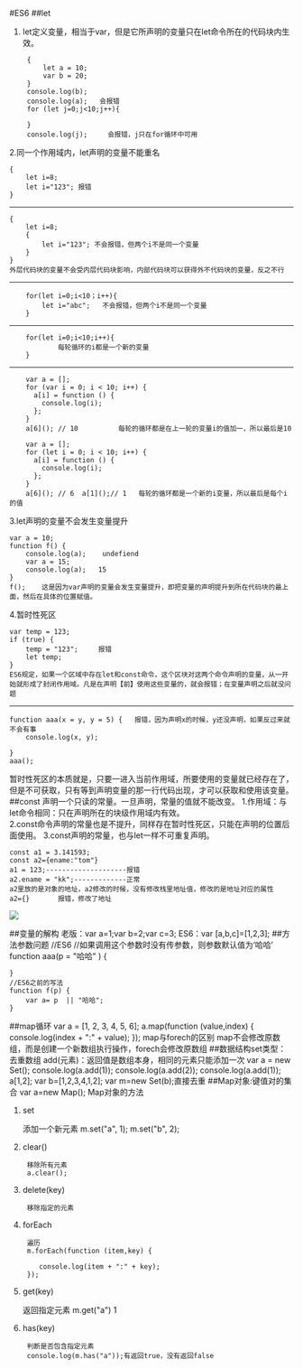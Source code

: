 #ES6
##let
1. let定义变量，相当于var，但是它所声明的变量只在let命令所在的代码块内生效。

		{
	        let a = 10;
	        var b = 20;
	    }
	    console.log(b);   
	    console.log(a);   会报错
		for (let j=0;j<10;j++){

	    }
	    console.log(j);		会报错，j只在for循环中可用  

2.同一个作用域内，let声明的变量不能重名

	{
		let i=8;
		let i="123"; 报错
	}

------------

	{
		let i=8;
		{
			let i="123"; 不会报错，但两个i不是同一个变量
		}
	}
	外层代码块的变量不会受内层代码块影响，内部代码块可以获得外不代码块的变量，反之不行

--------------
		for(let i=0;i<10；i++){
			let i="abc";   不会报错，但两个i不是同一个变量
		}

----------------

		for(let i=0;i<10;i++){
				每轮循环的i都是一个新的变量
		}
	
-----------

		var a = [];
		for (var i = 0; i < 10; i++) {
		  a[i] = function () {
		    console.log(i);
		  };
		}
		a[6](); // 10          每轮的循环都是在上一轮的变量i的值加一，所以最后是10

		var a = [];
		for (let i = 0; i < 10; i++) {
		  a[i] = function () {
		    console.log(i);
		  };
		}
		a[6](); // 6  a[1]();// 1   每轮的循环都是一个新的i变量，所以最后是每个i的值
3.let声明的变量不会发生变量提升

	var a = 10;
    function f() {
        console.log(a);    undefiend
        var a = 15;
        console.log(a);   15
    }
    f();    这是因为var声明的变量会发生变量提升，即把变量的声明提升到所在代码块的最上面，然后在具体的位置赋值。
4.暂时性死区
	
	var temp = 123;
    if (true) {
        temp = "123";     报错
        let temp;  
    }
	ES6规定，如果一个区域中存在let和const命令，这个区块对这两个命令声明的变量，从一开始就形成了封闭作用域。凡是在声明【前】使用这些变量的，就会报错；在变量声明之后就没问题

---

	function aaa(x = y, y = 5) {   报错，因为声明x的时候，y还没声明，如果反过来就不会有事
        console.log(x, y);

    }
    aaa();
暂时性死区的本质就是，只要一进入当前作用域，所要使用的变量就已经存在了，但是不可获取，只有等到声明变量的那一行代码出现，才可以获取和使用该变量。
##const 声明一个只读的常量。一旦声明，常量的值就不能改变。
1.作用域：与let命令相同：只在声明所在的块级作用域内有效。  
2.const命令声明的常量也是不提升，同样存在暂时性死区，只能在声明的位置后面使用。
3.const声明的常量，也与let一样不可重复声明。

	const a1 = 3.141593;
    const a2={ename:"tom"}
    a1 = 123;--------------------报错
    a2.ename = "kk";-------------正常
	a2里放的是对象的地址，a2修改的时候，没有修改栈里地址值，修改的是地址对应的属性
	a2={}       报错，修改了地址
![](https://i.imgur.com/FVkSdNR.png)
	
##变量的解构
	老版：var a=1;var b=2;var c=3;
	ES6：var [a,b,c]=[1,2,3];
##方法参数问题
	//ES6
	//如果调用这个参数时没有传参数，则参数默认值为‘哈哈’
	function aaa(p = "哈哈" ) {

    }
    //ES6之前的写法
    function f(p) {
        var a= p  || "哈哈";
    }
##map循环
	var a = [1, 2, 3, 4, 5, 6];
	    a.map(function (value,index) {
	        console.log(index + ":" + value);
	    });
map与forech的区别
map不会修改原数组，而是创建一个新数组执行操作，forech会修改原数组
##数据结构set类型：去重数组
add(元素)：返回值是数组本身，相同的元素只能添加一次
	var a = new Set();
    console.log(a.add(1));
    console.log(a.add(2));
    console.log(a.add(1));
	a[1,2];
	var b=[1,2,3,4,1,2];
	var m=new Set(b);直接去重
##Map对象:键值对的集合
	var a=new Map();
Map对象的方法   
1. set


	添加一个新元素 
	m.set("a", 1);
    m.set("b", 2);
1. clear()
	
		移除所有元素  
		a.clear();
1. delete(key)  

		移除指定的元素
1. forEach
	
		遍历  
		m.forEach(function (item,key) {
	
	       console.log(item + ":" + key);  
	    });
2. get(key)

	返回指定元素
	m.get("a")     1
1. has(key)

		判断是否包含指定元素  
		console.log(m.has("a"));有返回true，没有返回false


	
	